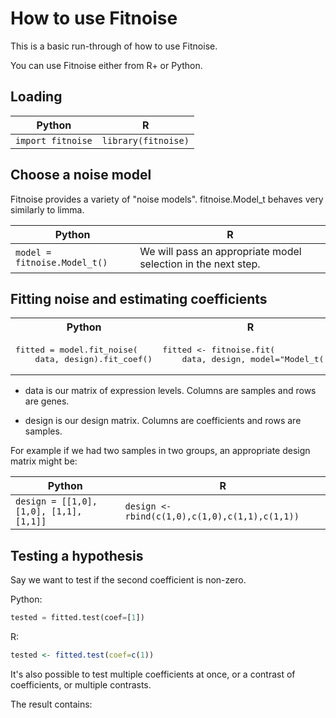 
How to use Fitnoise
===

This is a basic run-through of how to use Fitnoise.

You can use Fitnoise either from R+ or Python.



Loading
---

|Python|R|
|---|---|
|`import fitnoise`|`library(fitnoise)`|


Choose a noise model
---

Fitnoise provides a variety of "noise models". fitnoise.Model_t behaves very similarly to limma.

|Python|R|
|---|---|
|```model = fitnoise.Model_t()```| We will pass an appropriate model selection in the next step. |


Fitting noise and estimating coefficients
---

<table>
<tr><th>Python</th><th>R</th></tr>
<tr><td><pre>
fitted = model.fit_noise(
    data, design).fit_coef()
</pre></td><td><pre>
fitted &lt;- fitnoise.fit(
    data, design, model="Model_t()")
</pre></td></tr></table>


* data is our matrix of expression levels. Columns are samples and rows are genes.

* design is our design matrix. Columns are coefficients and rows are samples.

For example if we had two samples in two groups, an appropriate design matrix might be:

|Python|R|
|---|---|
|`design = [[1,0], [1,0], [1,1], [1,1]]`|`design <- rbind(c(1,0),c(1,0),c(1,1),c(1,1))`|


Testing a hypothesis
---

Say we want to test if the second coefficient is non-zero.

Python:

```python
tested = fitted.test(coef=[1])
```

R:

```R
tested <- fitted.test(coef=c(1))
```

It's also possible to test multiple coefficients at once, or a contrast of coefficients, or multiple contrasts.

The result contains:





